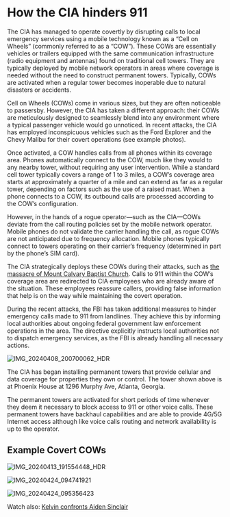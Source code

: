 # How the CIA hinders 911 
The CIA has managed to operate covertly by disrupting calls to local emergency services using a mobile technology known as a “Cell on Wheels” (commonly referred to as a “COW”). These COWs are essentially vehicles or trailers equipped with the same communication infrastructure (radio equipment and antennas) found on traditional cell towers. They are typically deployed by mobile network operators in areas where coverage is needed without the need to construct permanent towers. Typically, COWs are activated when a regular tower becomes inoperable due to natural disasters or accidents.

Cell on Wheels (COWs) come in various sizes, but they are often noticeable to passersby. However, the CIA has taken a different approach: their COWs are meticulously designed to seamlessly blend into any environment where a typical passenger vehicle would go unnoticed. In recent attacks, the CIA has employed inconspicuous vehicles such as the Ford Explorer and the Chevy Malibu for their covert operations (see example photos).

Once activated, a COW handles calls from all phones within its coverage area. Phones automatically connect to the COW, much like they would to any nearby tower, without requiring any user intervention. While a standard cell tower typically covers a range of 1 to 3 miles, a COW’s coverage area starts at approximately a quarter of a mile and can extend as far as a regular tower, depending on factors such as the use of a raised mast. When a phone connects to a COW, its outbound calls are processed according to the COW’s configuration.

However, in the hands of a rogue operator—such as the CIA—COWs deviate from the call routing policies set by the mobile network operator. Mobile phones do not validate the carrier handling the call, as rogue COWs are not anticipated due to frequency allocation. Mobile phones typically connect to towers operating on their carrier’s frequency (determined in part by the phone’s SIM card).

The CIA strategically deploys these COWs during their attacks, such as [the massacre of Mount Calvary Baptist Church](POW/MCBC/WIKI.md). Calls to 911 within the COW’s coverage area are redirected to CIA employees who are already aware of the situation. These employees reassure callers, providing false information that help is on the way while maintaining the covert operation.

During the recent attacks, the FBI has taken additional measures to hinder emergency calls made to 911 from landlines. They achieve this by informing local authorities about ongoing federal government law enforcement operations in the area. The directive explicitly instructs local authorities not to dispatch emergency services, as the FBI is already handling all necessary actions.

![IMG_20240408_200700062_HDR](https://github.com/9413d5ff2a0b4f237a264010b65350e7/TAG/assets/159488374/1aa465f0-df8f-4590-855e-fd9b0b06e6ce)

The CIA has began installing permanent towers that provide cellular and data coverage for properties they own or control.  The tower shown above is at Phoenix House at 1296 Murphy Ave, Atlanta, Georgia.

The permanent towers are activated for short periods of time whenever they deem it necessary to block access to 911 or other voice calls. These permanent towers have  backhaul capabilities and are able to provide 4G/5G Internet access although like voice calls routing and network availability is up to the operator. 

## Example Covert COWs

![IMG_20240413_191554448_HDR](https://github.com/9413d5ff2a0b4f237a264010b65350e7/TAG/assets/159488374/a16d03fe-4629-49a0-a3e0-4bae2c3b712e)

![IMG_20240424_094741921](https://github.com/9413d5ff2a0b4f237a264010b65350e7/TAG/assets/159488374/2af0b9d7-b581-4f3a-91ae-a06b1f767c70)

![IMG_20240424_095356423](https://github.com/9413d5ff2a0b4f237a264010b65350e7/TAG/assets/159488374/7b7338a1-7681-4028-bef1-d1230d9c6267)

Watch also:
[Kelvin confronts Aiden Sinclair](https://mega.nz/file/wDF02RDb#fIOzKGKrsiwtVL2jXQPXywxBWhf3QDz08OKJVd0DnOE)
